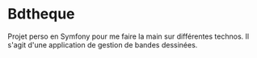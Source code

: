 Bdtheque
========================

Projet perso en Symfony pour me faire la main sur différentes technos.
Il s'agit d'une application de gestion de bandes dessinées.
